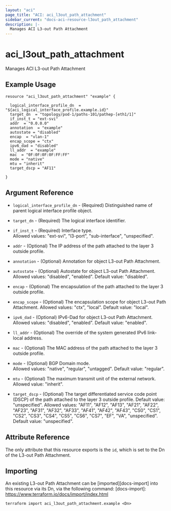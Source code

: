```yaml
---
layout: "aci"
page_title: "ACI: aci_l3out_path_attachment"
sidebar_current: "docs-aci-resource-l3out_path_attachment"
description: |-
  Manages ACI L3-out Path Attachment
---
```


# aci_l3out_path_attachment

Manages ACI L3-out Path Attachment

## Example Usage

```hcl
resource "aci_l3out_path_attachment" "example" {

  logical_interface_profile_dn  = "${aci_logical_interface_profile.example.id}"
  target_dn  = "topology/pod-1/paths-101/pathep-[eth1/1]"
  if_inst_t = "ext-svi"
  addr  = "0.0.0.0"
  annotation  = "example"
  autostate = "disabled"
  encap  = "vlan-1"
  encap_scope = "ctx"
  ipv6_dad = "disabled"
  ll_addr  = "example"
  mac  = "0F:0F:0F:0F:FF:FF"
  mode = "native"
  mtu = "inherit"
  target_dscp = "AF11"

}
```

## Argument Reference

- `logical_interface_profile_dn` - (Required) Distinguished name of parent logical interface profile object.
- `target_dn` - (Required) The logical interface identifier.
- `if_inst_t` - (Required) Interface type.  
  Allowed values: "ext-svi", "l3-port", "sub-interface", "unspecified".
- `addr` - (Optional) The IP address of the path attached to the layer 3 outside profile.

- `annotation` - (Optional) Annotation for object L3-out Path Attachment.

- `autostate` - (Optional) Autostate for object L3-out Path Attachment.
  Allowed values: "disabled", "enabled". Default value: "disabled".
- `encap` - (Optional) The encapsulation of the path attached to the layer 3 outside profile.

- `encap_scope` - (Optional) The encapsulation scope for object L3-out Path Attachment.
  Allowed values: "ctx", "local". Default value: "local".

- `ipv6_dad` - (Optional) IPv6-Dad for object L3-out Path Attachment.
  Allowed values: "disabled", "enabled". Default value: "enabled".
- `ll_addr` - (Optional) The override of the system generated IPv6 link-local address.

- `mac` - (Optional) The MAC address of the path attached to the layer 3 outside profile.

- `mode` - (Optional) BGP Domain mode.  
  Allowed values: "native", "regular", "untagged". Default value: "regular".
- `mtu` - (Optional) The maximum transmit unit of the external network.
  Allowed value: "inherit".

- `target_dscp` - (Optional) The target differentiated service code point (DSCP) of the path attached to the layer 3 outside profile. Default value: "unspecified".
  Allowed values: "AF11", "AF12", "AF13", "AF21", "AF22", "AF23", "AF31", "AF32", "AF33", "AF41", "AF42", "AF43", "CS0", "CS1", "CS2", "CS3", "CS4", "CS5", "CS6", "CS7", "EF", "VA", "unspecified". Default value: "unspecified".

## Attribute Reference

The only attribute that this resource exports is the `id`, which is set to the
Dn of the L3-out Path Attachment.

## Importing

An existing L3-out Path Attachment can be [imported][docs-import] into this resource via its Dn, via the following command:
[docs-import]: https://www.terraform.io/docs/import/index.html

```
terraform import aci_l3out_path_attachment.example <Dn>
```
